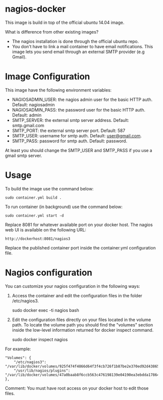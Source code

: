 # nagios-docker

This image is build in top of the official ubuntu 14.04 image.

What is difference from other existing images?

- The nagios installation is done through the official ubuntu repo.
- You don't have to link a mail container to have email notifications. This image lets you send email through an external SMTP provider (e.g Gmail).

# Image Configuration

This image have the following environment variables:

* NAGIOSADMIN_USER: the nagios admin user for the basic HTTP auth. Default: nagiosadmin
* NAGIOSADMIN_PASS: the password user for the basic HTTP auth. Default: admin
* SMTP_SERVER: the external smtp server address. Default: smtp.gmail.com
* SMTP_PORT: the external smtp server port. Default: 587
* SMTP_USER: username for smtp auth. Default: user@gmail.com.
* SMTP_PASS: password for smtp auth. Default: password. 

At least you should change the SMTP_USER and SMTP_PASS if you use a gmail smtp server.

# Usage

To build the image use the command below:

    sudo container.yml build .

To run container (in background) use the command below:

    sudo container.yml start -d

Replace 8081 for whatever available port on your docker host. The nagios web UI is available on the following URL:

    http://dockerhost:8081/nagios3

Replace the published container port inside the container.yml configuration file.

# Nagios configuration

You can customize your nagios configuration in the following ways:

1) Access the container and edit the configuration files in the folder /etc/nagios3.

    sudo docker exec -ti nagios bash

2) Edit the configuration files directly on your files located in the volume path. To locate the volume path you should find the "volumes" section inside the low-level information returned for docker inspect command.

    sudo docker inspect nagios

For example:

    "Volumes": {
        "/etc/nagios3": "/var/lib/docker/volumes/925f474f4866d64f3f4cb726f1b87be2e370ed92d4386538a81ce97184b25c80/_data",
        "/usr/lib/nagios/plugins": "/var/lib/docker/volumes/47a0baab8f6ccb563c476198139e04190ea3ebdda1786438c0a1e264edf7c30c/_data"
    },

Comment: You must have root access on your docker host to edit those files.
